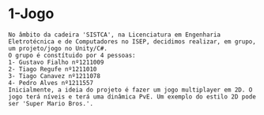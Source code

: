 # 1-Jogo

    No âmbito da cadeira 'SISTCA', na Licenciatura em Engenharia Eletrotécnica e de Computadores no ISEP, decidimos realizar, em grupo, um projeto/jogo no Unity/C#.
    O grupo é constítuido por 4 pessoas:
    1- Gustavo Fialho nº1211009
    2- Tiago Regufe nº1211010
    3- Tiago Canavez nº1211078
    4- Pedro Alves nº1211557
    Inicialmente, a ideia do projeto é fazer um jogo multiplayer em 2D. O jogo terá níveis e terá uma dinâmica PvE. Um exemplo do estilo 2D pode ser 'Super Mario Bros.'.